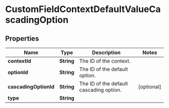 # CustomFieldContextDefaultValueCascadingOption

## Properties
Name | Type | Description | Notes
------------ | ------------- | ------------- | -------------
**contextId** | **String** | The ID of the context. | 
**optionId** | **String** | The ID of the default option. | 
**cascadingOptionId** | **String** | The ID of the default cascading option. |  [optional]
**type** | **String** |  | 
